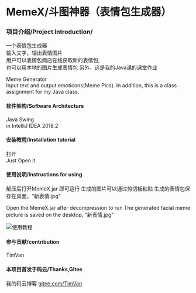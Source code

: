 # MemeX/斗图神器（表情包生成器）

### 项目介绍/Project Introduction/
一个表情包生成器  
输入文字，输出表情图片  
用户可以表情包商店在线获取新的表情包,  
也可以用本地的图片生成表情包
另外，这是我的Java课的课堂作业  

Meme Generator  
Input text and output emoticons(Meme Pics).
 In addition, this is a class assignment for my Java class. 

#### 软件架构/Software Architecture
Java Swing  
in IntelliJ IDEA 2018.2 


#### 安装教程/Installation tutorial
打开  
Just Open it 

#### 使用说明/Instructions for using
解压后打开MemeX.jar 即可运行
生成的图片可以通过剪切板粘贴
生成的表情包保存在桌面，“新表情.jpg”  

Open the MemeX.jar after decompression to run
The generated facial meme picture is saved on the desktop, "新表情.jpg"

![使用教程](http://wx1.sinaimg.cn/mw690/0060lm7Tly1fs1rlrxigmj30zc0k11kx.jpg "TIM图片20180522154436.jpg")

#### 参与贡献/contribution
TimVan


#### 本项目首发于码云/Thanks,Gitee
我的码云博客 [gitee.com/TimVan](https://gitee.com/TimVan)

